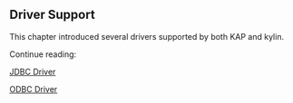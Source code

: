 ## Driver Support

This chapter introduced several drivers supported by both KAP and kylin. 

Continue reading:

[JDBC Driver](jdbc.en.md)

[ODBC Driver](odbc.en.md)